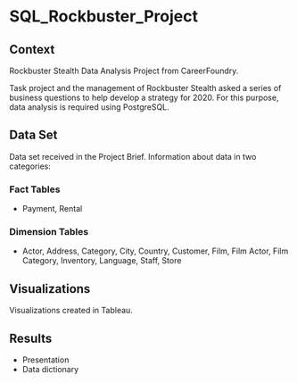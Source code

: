 # SQL_Rockbuster_Project
## Context
Rockbuster Stealth Data Analysis Project from CareerFoundry.

Task project and the management of Rockbuster Stealth asked a series of business questions to help develop a strategy for 2020. For this purpose, data analysis is required using PostgreSQL.
## Data Set
Data set received in the Project Brief. Information about data in two categories:
### Fact Tables
+ Payment, Rental
### Dimension Tables
+ Actor, Address, Category, City, Country, Customer, Film, Film Actor, Film Category, Inventory, Language, Staff, Store
## Visualizations 
Visualizations created in Tableau.
## Results
+ Presentation
+ Data dictionary
